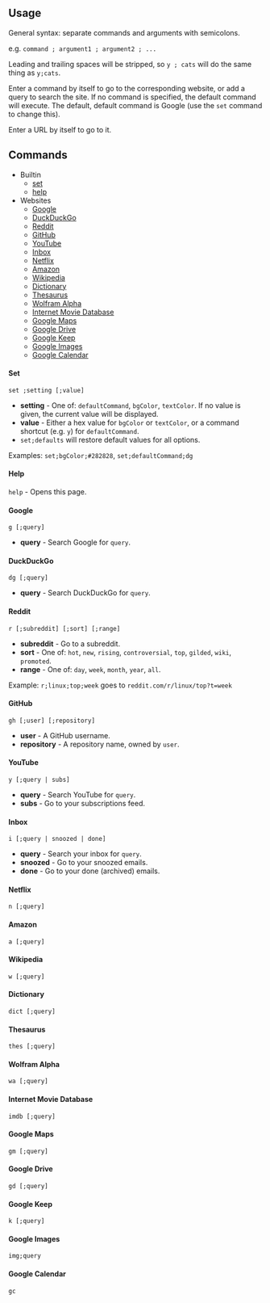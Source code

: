 ## Usage

General syntax: separate commands and arguments with semicolons.

e.g. `command ; argument1 ; argument2 ; ...`

Leading and trailing spaces will be stripped, so `y ; cats` will do the same thing as `y;cats`.

Enter a command by itself to go to the corresponding website, or add a
query to search the site. If no command is specified, the default command will execute. The default, default
command is Google (use the `set` command to change this).

Enter a URL by itself to go to it.

## Commands
 - Builtin
   - [set](#set)
   - [help](#help)
 - Websites
   - [Google](#google)
   - [DuckDuckGo](#duckduckgo)
   - [Reddit](#reddit)
   - [GitHub](#github)
   - [YouTube](#youtube)
   - [Inbox](#inbox)
   - [Netflix](#netflix)
   - [Amazon](#amazon)
   - [Wikipedia](#wikipedia)
   - [Dictionary](#dictionary)
   - [Thesaurus](#thesaurus)
   - [Wolfram Alpha](#wolfram-alpha)
   - [Internet Movie Database](#internet-movie-database)
   - [Google Maps](#google-maps)
   - [Google Drive](#google-drive)
   - [Google Keep](#google-keep)
   - [Google Images](#google-images)
   - [Google Calendar](#google-calendar)

#### Set
`set ;setting [;value]`

 - **setting** - One of: `defaultCommand`, `bgColor`, `textColor`. If no value
   is given, the current value will be displayed.
 - **value** - Either a hex value for `bgColor` or `textColor`, or a command
   shortcut (e.g. `y`) for `defaultCommand`.
 - `set;defaults` will restore default values for all options.

Examples: `set;bgColor;#282828`, `set;defaultCommand;dg`

#### Help
`help` - Opens this page.

#### Google
`g [;query]`

 - **query** - Search Google for `query`.

#### DuckDuckGo
`dg [;query]`

 - **query** - Search DuckDuckGo for `query`.

#### Reddit
`r [;subreddit] [;sort] [;range]`

 - **subreddit** - Go to a subreddit.
 - **sort** - One of: `hot`, `new`, `rising`, `controversial`, `top`, `gilded`,
 `wiki`, `promoted`.
  - **range** - One of: `day`, `week`, `month`, `year`, `all`.

Example: `r;linux;top;week` goes to `reddit.com/r/linux/top?t=week`

#### GitHub
`gh [;user] [;repository]`

 - **user** - A GitHub username.
 - **repository** - A repository name, owned by `user`.

#### YouTube
`y [;query | subs]`

 - **query** - Search YouTube for `query`.
 - **subs** - Go to your subscriptions feed.

#### Inbox
`i [;query | snoozed | done]`

 - **query** - Search your inbox for `query`.
 - **snoozed** - Go to your snoozed emails.
 - **done** - Go to your done (archived) emails.

#### Netflix
`n [;query]`

#### Amazon
`a [;query]`

#### Wikipedia
`w [;query]`

#### Dictionary
`dict [;query]`

#### Thesaurus
`thes [;query]`

#### Wolfram Alpha
`wa [;query]`

#### Internet Movie Database
`imdb [;query]`

#### Google Maps
`gm [;query]`

#### Google Drive
`gd [;query]`

#### Google Keep
`k [;query]`

#### Google Images
`img;query`

#### Google Calendar
`gc`
